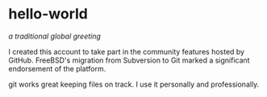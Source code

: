 # hello-world
*a traditional global greeting*

I created this account to take part in the community features hosted by GitHub.
FreeBSD's migration from Subversion to Git marked a significant endorsement of the platform.

git works great keeping files on track. I use it personally and professionally.
